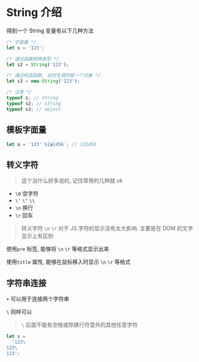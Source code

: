 # String 介绍

得到一个 String 变量有以下几种方法

```js
/* 字面量 */
let s = '123';

/* 通过函数转换类型 */
let s2 = String('123');

/* 通过构造函数, 此时生成的是一个对象 */
let s3 = new String('123');

/* 注意 */
typeof s; // string
typeof s2; // string
typeof s3; // object
```

## 模板字面量

```js
let a = '123'`${a}456`; // 123456
```

## 转义字符

> 这个没什么好多说的, 记住常用的几种就 ok

- `\0` 空字符
- `\'` `\"` `\\`
- `\n` 换行
- `\r` 回车

> 转义字符 `\n` `\r` 对于 JS 字符的显示没有太大影响. 主要是在 DOM 的文字显示上有区别

使用`pre` 标签, 能够将 `\n` `\r` 等格式显示出来

使用`title` 属性, 能够在鼠标移入时显示 `\n` `\r` 等格式

## 字符串连接

`+` 可以用于连接两个字符串

`\` 同样可以

> `\` 后面不能有空格或除换行符意外的其他任意字符

```js
let s =
  '123\
123\
123';
```
